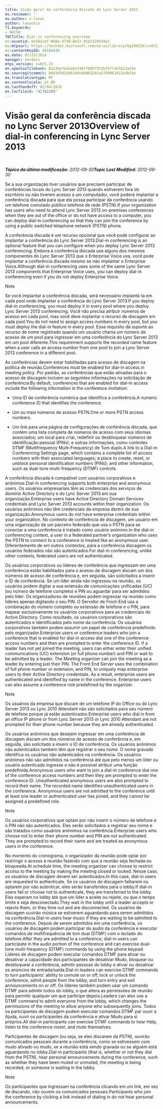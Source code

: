 ```yaml
---
title: Visão geral da conferência discada do Lync Server 2013
ms.reviewer: ''
ms.author: v-lanac
author: lanachin
f1.keywords:
- NOCSH
TOCTitle: Dial-in conferencing overview
ms:assetid: 6e581cef-960a-4730-8b22-91b2129d34e3
ms:mtpsurl: https://technet.microsoft.com/en-us/library/Gg398524(v=OCS.15)
ms:contentKeyID: 48184436
ms.date: 07/23/2014
manager: serdars
mtps_version: v=OCS.15
ms.openlocfilehash: 0a126e7e1ee61f48ff8857553b7677abf813a25e
ms.sourcegitcommit: b693d5923d6240cbb865241a5750963423a4b33e
ms.translationtype: MT
ms.contentlocale: pt-BR
ms.lasthandoff: 02/04/2020
ms.locfileid: "41762289"
---
```

<div data-xmlns="http://www.w3.org/1999/xhtml">

<div class="topic" data-xmlns="http://www.w3.org/1999/xhtml" data-msxsl="urn:schemas-microsoft-com:xslt" data-cs="http://msdn.microsoft.com/en-us/">

<div data-asp="http://msdn2.microsoft.com/asp">

# <a name="overview-of-dial-in-conferencing-in-lync-server-2013"></a><span data-ttu-id="a8e03-102">Visão geral da conferência discada no Lync Server 2013</span><span class="sxs-lookup"><span data-stu-id="a8e03-102">Overview of dial-in conferencing in Lync Server 2013</span></span>

</div>

<div id="mainSection">

<div id="mainBody">

<span> </span>

<span data-ttu-id="a8e03-103">_**Tópico da última modificação:** 2012-09-30_</span><span class="sxs-lookup"><span data-stu-id="a8e03-103">_**Topic Last Modified:** 2012-09-30_</span></span>

<span data-ttu-id="a8e03-104">Se a sua organização tiver usuários que precisem participar de conferências locais do Lync Server 2013 quando estiverem fora do escritório ou não tiverem acesso a um computador, você poderá implantar a conferência discada para que ela possa participar da conferência usando um telefone comutado público telefone de rede (PSTN).</span><span class="sxs-lookup"><span data-stu-id="a8e03-104">If your organization has users who need to attend Lync Server 2013 on-premises conferences when they are out of the office or do not have access to a computer, you can deploy dial-in conferencing so that they can join the conference by using a public switched telephone network (PSTN) phone.</span></span>

<span data-ttu-id="a8e03-105">A conferência discada é um recurso opcional que você pode configurar ao implantar a conferência do Lync Server 2013.</span><span class="sxs-lookup"><span data-stu-id="a8e03-105">Dial-in conferencing is an optional feature that you can configure when you deploy Lync Server 2013 conferencing.</span></span> <span data-ttu-id="a8e03-106">Embora a conferência discada use alguns dos mesmos componentes do Lync Server 2013 que o Enterprise Voice usa, você pode implantar a conferência discada mesmo se não implantar o Enterprise Voice.</span><span class="sxs-lookup"><span data-stu-id="a8e03-106">Although dial-in conferencing uses some of the same Lync Server 2013 components that Enterprise Voice uses, you can deploy dial-in conferencing even if you do not deploy Enterprise Voice.</span></span>

<div>


> [!NOTE]  
> <span data-ttu-id="a8e03-107">Se você implantar a conferência discada, será necessário implantá-la em cada pool onde implantar a conferência do Lync Server 2013.</span><span class="sxs-lookup"><span data-stu-id="a8e03-107">If you deploy dial-in conferencing, you must deploy it in every pool where you deploy Lync Server 2013 conferencing.</span></span> <span data-ttu-id="a8e03-108">Você não precisa atribuir números de acesso em cada pool, mas você deve implantar o recurso de discagem em cada pool.</span><span class="sxs-lookup"><span data-stu-id="a8e03-108">You do not need to assign access numbers in every pool, but you must deploy the dial-in feature in every pool.</span></span> <span data-ttu-id="a8e03-109">Esse requisito dá suporte ao recurso de nome registrado quando um usuário chama um número de acesso de um pool para ingressar em uma conferência do Lync Server 2013 em um pool diferente.</span><span class="sxs-lookup"><span data-stu-id="a8e03-109">This requirement supports the recorded name feature when a user calls an access number from one pool to join a Lync Server 2013 conference in a different pool.</span></span>



</div>

<span data-ttu-id="a8e03-110">As conferências devem estar habilitadas para acesso de discagem na política de reunião.</span><span class="sxs-lookup"><span data-stu-id="a8e03-110">Conferences must be enabled for dial-in access in meeting policy.</span></span> <span data-ttu-id="a8e03-111">Por padrão, as conferências que estão ativadas para o acesso de discagem incluem as seguintes informações na solicitação de conferência:</span><span class="sxs-lookup"><span data-stu-id="a8e03-111">By default, conferences that are enabled for dial-in access include the following information in the conference invitation:</span></span>

  - <span data-ttu-id="a8e03-112">Uma ID de conferência numérica que identifica a conferência.</span><span class="sxs-lookup"><span data-stu-id="a8e03-112">A numeric conference ID that identifies the conference.</span></span>

  - <span data-ttu-id="a8e03-113">Um ou mais números de acesso PSTN.</span><span class="sxs-lookup"><span data-stu-id="a8e03-113">One or more PSTN access numbers.</span></span>

  - <span data-ttu-id="a8e03-114">Um link para uma página de configurações de conferência discada, que contém uma lista completa de números de acesso com seus idiomas associados; um local para criar, redefinir ou desbloquear números de identificação pessoal (PINs); e outras informações, como controles DTMF (Multifrequency Multi-Frequency) de Tom duplo.</span><span class="sxs-lookup"><span data-stu-id="a8e03-114">A link to a Dial-in Conferencing Settings page, which contains a complete list of access numbers with their associated languages; a place to create, reset, or unblock personal identification numbers (PINs); and other information, such as dual-tone multi-frequency (DTMF) controls.</span></span>

<span data-ttu-id="a8e03-115">A conferência discada é compatível com usuários corporativos e anônimos.</span><span class="sxs-lookup"><span data-stu-id="a8e03-115">Dial-in conferencing supports both enterprise and anonymous users.</span></span> <span data-ttu-id="a8e03-116">Os usuários empresariais têm as credenciais dos serviços de domínio Active Directory e do Lync Server 2013 em sua organização.</span><span class="sxs-lookup"><span data-stu-id="a8e03-116">Enterprise users have Active Directory Domain Services credentials and Lync Server 2013 accounts within their organization.</span></span> <span data-ttu-id="a8e03-117">Os usuários anônimos não têm credenciais da empresa dentro de sua organização.</span><span class="sxs-lookup"><span data-stu-id="a8e03-117">Anonymous users do not have enterprise credentials within your organization.</span></span> <span data-ttu-id="a8e03-118">No contexto de conferência de discagem, um usuário em uma organização de um parceiro federado que usa o PSTN para se conectar a uma conferência é tratado como usuário anônimo.</span><span class="sxs-lookup"><span data-stu-id="a8e03-118">In the dial-in conferencing context, a user in a federated partner’s organization who uses the PSTN to connect to a conference is treated like an anonymous user.</span></span> <span data-ttu-id="a8e03-119">Diferentemente de em outros contextos, para a conferência discagem os usuários federados não são autenticados.</span><span class="sxs-lookup"><span data-stu-id="a8e03-119">For dial-in conferencing, unlike other contexts, federated users are not authenticated.</span></span>

<span data-ttu-id="a8e03-p105">Os usuários corporativos ou líderes de conferência que ingressam em uma conferência estão habilitados para o acesso de discagem discam um dos números de acesso de conferência e, em seguida, são solicitados a inserir o ID de conferência. Se um líder ainda não ingressou na reunião, os usuários podem digitar a sua extensão de comunicações unificadas (UC) (ou número de telefone completo) e PIN ou aguardar para ser admitidos pelo líder. Os organizadores de reuniões podem ingressar na reunião como líderes apenas digitando o seu PIN. O Servidor de Front-End usa a combinação do número completo ou extensão de telefone e o PIN, para mapear exclusivamente os usuários corporativos para as credenciais do Active Directory. Como resultado, os usuários corporativos são autenticados e identificados pelo nome da conferência. Os usuários corporativos também podem assumir um papel de conferência predefinido pelo organizador.</span><span class="sxs-lookup"><span data-stu-id="a8e03-p105">Enterprise users or conference leaders who join a conference that is enabled for dial-in access dial one of the conference access numbers and then are prompted to enter the conference ID. If a leader has not yet joined the meeting, users can either enter their unified communications (UC) extension (or full phone number) and PIN or wait to be admitted by a leader. The Meeting organizer can join the meeting as a leader by entering just their PIN. The Front End Server uses the combination of full phone number or extension, and PIN, to uniquely map enterprise users to their Active Directory credentials. As a result, enterprise users are authenticated and identified by name in the conference. Enterprise users can also assume a conference role predefined by the organizer.</span></span>

<div>


> [!NOTE]  
> <span data-ttu-id="a8e03-126">Os usuários da empresa que discam de um telefone IP do Office ou do Lync Server 2013 ou Lync 2010 Attendant não são solicitados para seu número de telefone porque já estão autenticados.</span><span class="sxs-lookup"><span data-stu-id="a8e03-126">Enterprise users who dial in from an office IP phone or from Lync Server 2013 or Lync 2010 Attendant are not prompted for their phone number because they are already authenticated.</span></span>



</div>

<span data-ttu-id="a8e03-p106">Os usuários anônimos que desejem ingressar em uma conferência de discagem discam um dos números de acesso de conferência e, em seguida, são solicitado a inserir o ID de conferência. Os usuários anônimos não autenticados também têm que registrar o seu nome. O nome gravado identifica os usuários não autenticados na conferência. Os usuários anônimos não são admitidos na conferência até que pelo menos um líder ou usuário autenticado ingresse e não é possível atribuir uma função predefinida.</span><span class="sxs-lookup"><span data-stu-id="a8e03-p106">Anonymous users who want to join a dial-in conference dial one of the conference access numbers and then they are prompted to enter the conference ID. Unauthenticated anonymous users are also prompted to record their name. The recorded name identifies unauthenticated users in the conference. Anonymous users are not admitted to the conference until at least one leader or authenticated user has joined, and they cannot be assigned a predefined role.</span></span>

<div>


> [!NOTE]  
> <span data-ttu-id="a8e03-p107">Os usuários corporativos que optam por não inserir o número de telefone e o PIN não são autenticados. Eles serão solicitados a registrar seu nome e são tratados como usuários anônimos na conferência.</span><span class="sxs-lookup"><span data-stu-id="a8e03-p107">Enterprise users who choose not to enter their phone number and PIN are not authenticated. They are prompted to record their name and are treated as anonymous users in the conference.</span></span>



</div>

<span data-ttu-id="a8e03-133">No momento do cronograma, o organizador da reunião pode optar por restringir o acesso à reunião fazendo com que a reunião seja fechada ou bloqueada.</span><span class="sxs-lookup"><span data-stu-id="a8e03-133">At schedule time, the meeting organizer can choose to restrict access to the meeting by making the meeting closed or locked.</span></span> <span data-ttu-id="a8e03-134">Nesse caso, os usuários de discagem devem ser autenticados.</span><span class="sxs-lookup"><span data-stu-id="a8e03-134">In this case, dial-in users are requested to authenticate.</span></span> <span data-ttu-id="a8e03-135">Se os usuários de discagem falharem ou optarem por não autenticar, eles serão transferidos para o lobby.</span><span class="sxs-lookup"><span data-stu-id="a8e03-135">If dial-in users fail or choose not to authenticate, they are transferred to the lobby.</span></span> <span data-ttu-id="a8e03-136">Elas esperam no lobby até que um líder a aceite ou rejeite, ou que o tempo limite e seja desconectado.</span><span class="sxs-lookup"><span data-stu-id="a8e03-136">They wait in the lobby until a leader accepts or rejects them, or they time out and are disconnected.</span></span> <span data-ttu-id="a8e03-137">Os usuários de discagem ouvirão música se estiverem aguardando para serem admitidos na conferência.</span><span class="sxs-lookup"><span data-stu-id="a8e03-137">Dial-in users hear music if they are waiting to be admitted to the conference.</span></span> <span data-ttu-id="a8e03-138">Depois de serem admitidos em uma conferência, os usuários de discagem podem participar do áudio da conferência e executar comandos de multifrequência de tom dual (DTMF) com o teclado do telefone.</span><span class="sxs-lookup"><span data-stu-id="a8e03-138">After they are admitted to a conference, dial-in users can participate in the audio portion of the conference and can exercise dual-tone multi-frequency (DTMF) commands by using the phone keypad.</span></span> <span data-ttu-id="a8e03-139">Líderes de discagem podem executar comandos DTMF para ativar ou desativar a capacidade dos participantes de desativar Mudo, bloquear ou desbloquear a conferência, admitir pessoas do lobby e ativar ou desativar os anúncios de entrada/saída.</span><span class="sxs-lookup"><span data-stu-id="a8e03-139">Dial-in leaders can exercise DTMF commands to turn participants' ability to unmute on or off, lock or unlock the conference, admit people from the lobby, and turn entry and exit announcements on or off.</span></span> <span data-ttu-id="a8e03-140">Os líderes também podem usar um comando DTMF para admitir todos do lobby, o que altera as permissões de reunião para permitir qualquer um que participe depois.</span><span class="sxs-lookup"><span data-stu-id="a8e03-140">Leaders can also use a DTMF command to admit everyone from the lobby, which changes the permissions of the meeting to allow anyone who subsequently joins.</span></span> <span data-ttu-id="a8e03-141">Todos os participantes de discagem podem executar comandos DTMF par ouvir a Ajuda, ouvir os participantes da conferência e ativar Mudo para si próprios.</span><span class="sxs-lookup"><span data-stu-id="a8e03-141">All dial-in participants can exercise DTMF commands to hear Help, listen to the conference roster, and mute themselves.</span></span>

<span data-ttu-id="a8e03-142">Participantes de discagem (ou seja, se eles discarem da PSTN), ouvirão comunicados pessoais durante a conferência, como se estivessem com mudo ativado ou mudo, se a reunião está sendo gravada ou se alguém está aguardando no lobby.</span><span class="sxs-lookup"><span data-stu-id="a8e03-142">Dial-in participants (that is, whether or not they dial from the PSTN), hear personal announcements during the conference, such as whether they have been muted or unmuted, the meeting is being recorded, or someone is waiting in the lobby.</span></span>

<div>


> [!NOTE]  
> <span data-ttu-id="a8e03-143">Os participantes que ingressam na conferência clicando em um link, em vez de discando, não ouvem os comunicados pessoais.</span><span class="sxs-lookup"><span data-stu-id="a8e03-143">Participants who join the conference by clicking a link instead of dialing in do not hear personal announcements.</span></span>



</div>

</div>

<span> </span>

</div>

</div>

</div>

